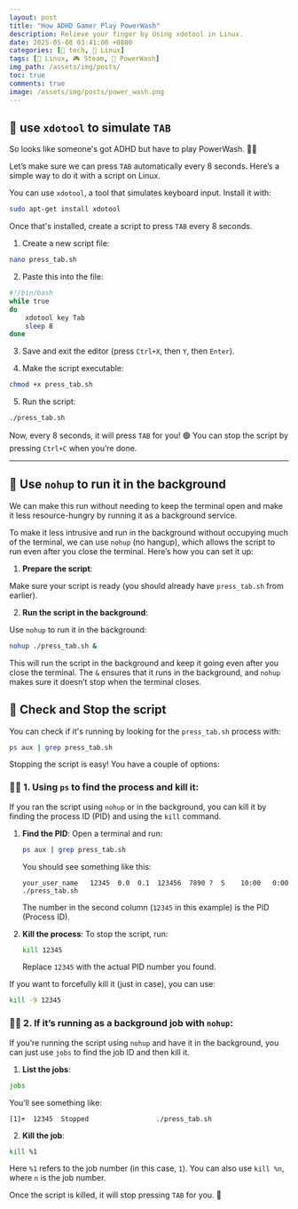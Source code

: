 ```yaml
---
layout: post
title: "How ADHD Gamer Play PowerWash"
description: Relieve your finger by Using xdotool in Linux.
date: 2025-05-08 03:41:00 +0800
categories: [🤖 tech, 🐧 Linux]
tags: [🐧 Linux, 🎮 Steam, 🔫 PowerWash]
img_path: /assets/img/posts/
toc: true 
comments: true 
image: /assets/img/posts/power_wash.png
---
```


## 👾 use `xdotool` to simulate `TAB`

So looks like someone's got ADHD but have to play PowerWash. 🤷‍♀️

Let’s make sure we can press `TAB` automatically every 8 seconds. Here’s a simple way to do it with a script on Linux.

You can use `xdotool`, a tool that simulates keyboard input. Install it with:

```bash
sudo apt-get install xdotool
```

Once that's installed, create a script to press `TAB` every 8 seconds. 

1. Create a new script file:

```bash
nano press_tab.sh
```

2. Paste this into the file:

```bash
#!/bin/bash
while true
do
    xdotool key Tab
    sleep 8
done
```

3. Save and exit the editor (press `Ctrl+X`, then `Y`, then `Enter`).

4. Make the script executable:

```bash
chmod +x press_tab.sh
```

5. Run the script:

```bash
./press_tab.sh
```

Now, every 8 seconds, it will press `TAB` for you! 🟢 You can stop the script by pressing `Ctrl+C` when you’re done.

---

## 👻 Use `nohup` to run it in the background

We can make this run without needing to keep the terminal open and make it less resource-hungry by running it as a background service.

To make it less intrusive and run in the background without occupying much of the terminal, we can use `nohup` (no hangup), which allows the script to run even after you close the terminal. Here’s how you can set it up:

1. **Prepare the script**:

Make sure your script is ready (you should already have `press_tab.sh` from earlier). 

2. **Run the script in the background**:

Use `nohup` to run it in the background:

```bash
nohup ./press_tab.sh &
```

This will run the script in the background and keep it going even after you close the terminal. The `&` ensures that it runs in the background, and `nohup` makes sure it doesn’t stop when the terminal closes.

## 🔪 Check and Stop the script

You can check if it's running by looking for the `press_tab.sh` process with:

```bash
ps aux | grep press_tab.sh
```

Stopping the script is easy! You have a couple of options:

### 🙅‍♀️ 1. **Using `ps` to find the process and kill it**:

If you ran the script using `nohup` or in the background, you can kill it by finding the process ID (PID) and using the `kill` command.

1. **Find the PID**:
   Open a terminal and run:

   ```bash
   ps aux | grep press_tab.sh
   ```

   You should see something like this:

   ```
   your_user_name   12345  0.0  0.1  123456  7890 ?  S    10:00   0:00 ./press_tab.sh
   ```

   The number in the second column (`12345` in this example) is the PID (Process ID).

2. **Kill the process**:
   To stop the script, run:

   ```bash
   kill 12345
   ```

   Replace `12345` with the actual PID number you found.

If you want to forcefully kill it (just in case), you can use:

```bash
kill -9 12345
```

### 👩‍⚖️ 2. **If it’s running as a background job with `nohup`**:

If you’re running the script using `nohup` and have it in the background, you can just use `jobs` to find the job ID and then kill it.

1. **List the jobs**:

```bash
jobs
```

You’ll see something like:

```
[1]+  12345  Stopped                 ./press_tab.sh
```

2. **Kill the job**:

```bash
kill %1
```

Here `%1` refers to the job number (in this case, `1`). You can also use `kill %n`, where `n` is the job number.

Once the script is killed, it will stop pressing `TAB` for you. 🛑